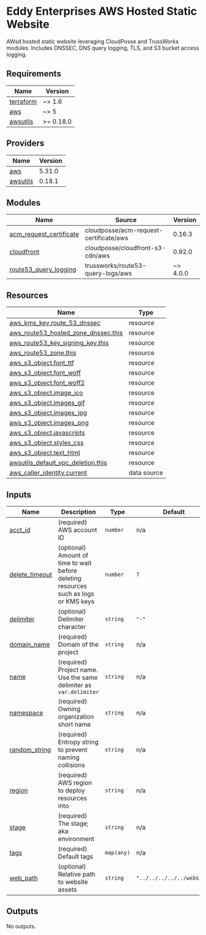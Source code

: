 # Eddy Enterprises AWS Hosted Static Website

AWsd hosted static website leveraging CloudPosse and TrussWorks modules. Includes DNSSEC, DNS query logging, TLS, and S3 bucket access logging.

<!-- BEGIN_TF_DOCS -->
## Requirements

| Name | Version |
|------|---------|
| <a name="requirement_terraform"></a> [terraform](#requirement\_terraform) | ~> 1.6 |
| <a name="requirement_aws"></a> [aws](#requirement\_aws) | ~> 5 |
| <a name="requirement_awsutils"></a> [awsutils](#requirement\_awsutils) | >= 0.18.0 |

## Providers

| Name | Version |
|------|---------|
| <a name="provider_aws"></a> [aws](#provider\_aws) | 5.31.0 |
| <a name="provider_awsutils"></a> [awsutils](#provider\_awsutils) | 0.18.1 |

## Modules

| Name | Source | Version |
|------|--------|---------|
| <a name="module_acm_request_certificate"></a> [acm\_request\_certificate](#module\_acm\_request\_certificate) | cloudposse/acm-request-certificate/aws | 0.16.3 |
| <a name="module_cloudfront"></a> [cloudfront](#module\_cloudfront) | cloudposse/cloudfront-s3-cdn/aws | 0.92.0 |
| <a name="module_route53_query_logging"></a> [route53\_query\_logging](#module\_route53\_query\_logging) | trussworks/route53-query-logs/aws | ~> 4.0.0 |

## Resources

| Name | Type |
|------|------|
| [aws_kms_key.route_53_dnssec](https://registry.terraform.io/providers/hashicorp/aws/latest/docs/resources/kms_key) | resource |
| [aws_route53_hosted_zone_dnssec.this](https://registry.terraform.io/providers/hashicorp/aws/latest/docs/resources/route53_hosted_zone_dnssec) | resource |
| [aws_route53_key_signing_key.this](https://registry.terraform.io/providers/hashicorp/aws/latest/docs/resources/route53_key_signing_key) | resource |
| [aws_route53_zone.this](https://registry.terraform.io/providers/hashicorp/aws/latest/docs/resources/route53_zone) | resource |
| [aws_s3_object.font_ttf](https://registry.terraform.io/providers/hashicorp/aws/latest/docs/resources/s3_object) | resource |
| [aws_s3_object.font_woff](https://registry.terraform.io/providers/hashicorp/aws/latest/docs/resources/s3_object) | resource |
| [aws_s3_object.font_woff2](https://registry.terraform.io/providers/hashicorp/aws/latest/docs/resources/s3_object) | resource |
| [aws_s3_object.image_ico](https://registry.terraform.io/providers/hashicorp/aws/latest/docs/resources/s3_object) | resource |
| [aws_s3_object.images_gif](https://registry.terraform.io/providers/hashicorp/aws/latest/docs/resources/s3_object) | resource |
| [aws_s3_object.images_jpg](https://registry.terraform.io/providers/hashicorp/aws/latest/docs/resources/s3_object) | resource |
| [aws_s3_object.images_png](https://registry.terraform.io/providers/hashicorp/aws/latest/docs/resources/s3_object) | resource |
| [aws_s3_object.javascripts](https://registry.terraform.io/providers/hashicorp/aws/latest/docs/resources/s3_object) | resource |
| [aws_s3_object.styles_css](https://registry.terraform.io/providers/hashicorp/aws/latest/docs/resources/s3_object) | resource |
| [aws_s3_object.text_html](https://registry.terraform.io/providers/hashicorp/aws/latest/docs/resources/s3_object) | resource |
| [awsutils_default_vpc_deletion.this](https://registry.terraform.io/providers/cloudposse/awsutils/latest/docs/resources/default_vpc_deletion) | resource |
| [aws_caller_identity.current](https://registry.terraform.io/providers/hashicorp/aws/latest/docs/data-sources/caller_identity) | data source |

## Inputs

| Name | Description | Type | Default | Required |
|------|-------------|------|---------|:--------:|
| <a name="input_acct_id"></a> [acct\_id](#input\_acct\_id) | (required) AWS account ID | `number` | n/a | yes |
| <a name="input_delete_timeout"></a> [delete\_timeout](#input\_delete\_timeout) | (optional) Amount of time to wait before deleting resources such as logs or KMS keys | `number` | `7` | no |
| <a name="input_delimiter"></a> [delimiter](#input\_delimiter) | (optional) Delimiter character | `string` | `"-"` | no |
| <a name="input_domain_name"></a> [domain\_name](#input\_domain\_name) | (required) Domain of the project | `string` | n/a | yes |
| <a name="input_name"></a> [name](#input\_name) | (required) Project name. Use the same delimiter as `var.delimiter` | `string` | n/a | yes |
| <a name="input_namespace"></a> [namespace](#input\_namespace) | (required) Owning organization short name | `string` | n/a | yes |
| <a name="input_random_string"></a> [random\_string](#input\_random\_string) | (required) Entropy string to prevent naming collisions | `string` | n/a | yes |
| <a name="input_region"></a> [region](#input\_region) | (required) AWS region to deploy resources into | `string` | n/a | yes |
| <a name="input_stage"></a> [stage](#input\_stage) | (required) The stage; aka environment | `string` | n/a | yes |
| <a name="input_tags"></a> [tags](#input\_tags) | (required) Default tags | `map(any)` | n/a | yes |
| <a name="input_web_path"></a> [web\_path](#input\_web\_path) | (optional) Relative path to website assets | `string` | `"../../../../../website"` | no |

## Outputs

No outputs.
<!-- END_TF_DOCS -->
